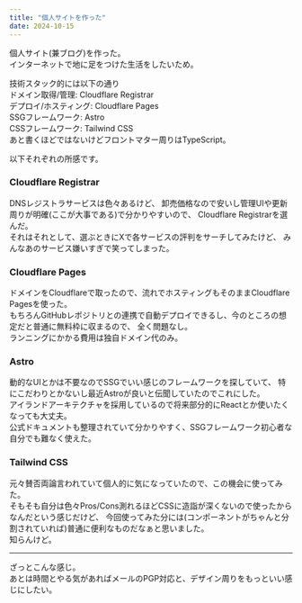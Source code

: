 ```yaml
---
title: "個人サイトを作った"
date: 2024-10-15
---
```


個人サイト(兼ブログ)を作った。<br>
インターネットで地に足をつけた生活をしたいため。

技術スタック的には以下の通り<br>
ドメイン取得/管理: Cloudflare Registrar<br>
デプロイ/ホスティング: Cloudflare Pages<br>
SSGフレームワーク: Astro<br>
CSSフレームワーク: Tailwind CSS<br>
あと書くほどではないけどフロントマター周りはTypeScript。

以下それぞれの所感です。

### Cloudflare Registrar

DNSレジストラサービスは色々あるけど、
卸売価格なので安いし管理UIや更新周りが明確(ここが大事である)で分かりやすいので、
Cloudflare Registrarを選んだ。<br>
それはそれとして、選ぶときにXで各サービスの評判をサーチしてみたけど、
みんなあのサービス嫌いすぎで笑ってしまった。

### Cloudflare Pages
ドメインをCloudflareで取ったので、流れでホスティングもそのままCloudflare
Pagesを使った。<br>
もちろんGitHubレポジトリとの連携で自動デプロイできるし、今のところの想定だと普通に無料枠に収まるので、
全く問題なし。<br>
ランニングにかかる費用は独自ドメイン代のみ。

### Astro
動的なUIとかは不要なのでSSGでいい感じのフレームワークを探していて、
特にこだわりとかないし最近Astroが良いと伝聞していたのでこれにした。<br>
アイランドアーキテクチャを採用しているので将来部分的にReactとか使いたくなっても大丈夫。<br>
公式ドキュメントも整理されていて分かりやすく、SSGフレームワーク初心者な自分でも難なく使えた。

### Tailwind CSS
元々賛否両論言われていて個人的に気になっていたので、この機会に使ってみた。<br>
そもそも自分は色々Pros/Cons測れるほどCSSに造詣が深くないので使ったからなんだという感じだけど、
今回使ってみた分には(コンポーネントがちゃんと分割されていれば)普通に便利なものだなぁと思いました。<br>
知らんけど。

---
ざっとこんな感じ。<br>
あとは時間とやる気があればメールのPGP対応と、デザイン周りをもっといい感じにしたい。
